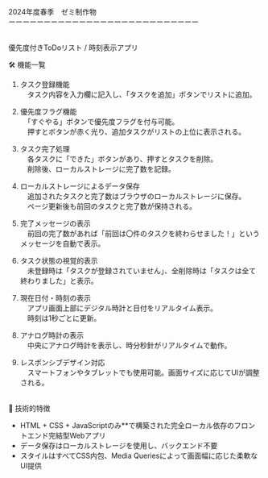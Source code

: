   2024年度春季　ゼミ制作物<br>
ーーーーーーーーーーーーーーーーーーーーーーーーーーー<br>
<br>

優先度付きToDoリスト / 時刻表示アプリ<br>

🛠️ 機能一覧<br>

1. タスク登録機能<br>
   　タスク内容を入力欄に記入し、「タスクを追加」ボタンでリストに追加。<br>

2. 優先度フラグ機能<br>
   　「すぐやる」ボタンで優先度フラグを付与可能。<br>
   　押すとボタンが赤く光り、追加タスクがリストの上位に表示される。<br>

3. タスク完了処理<br>
   　各タスクに「できた」ボタンがあり、押すとタスクを削除。<br>
   　削除後、ローカルストレージに完了数を記録。<br>

4. ローカルストレージによるデータ保存<br>
   　追加されたタスクと完了数はブラウザのローカルストレージに保存。<br>
   　ページ更新後も前回のタスクと完了数が保持される。<br>

5. 完了メッセージの表示<br>
   　前回の完了数があれば「前回は〇件のタスクを終わらせました！」というメッセージを自動で表示。<br>

6. タスク状態の視覚的表示<br>
   　未登録時は「タスクが登録されていません」、全削除時は「タスクは全て終わりました」と表示。<br>

7. 現在日付・時刻の表示<br>
   　アプリ画面上部にデジタル時計と日付をリアルタイム表示。<br>
   　時刻は1秒ごとに更新。<br>

8. アナログ時計の表示<br>
   　中央にアナログ時計を表示し、時分秒針がリアルタイムで動作。<br>

9. レスポンシブデザイン対応<br>
   　スマートフォンやタブレットでも使用可能。画面サイズに応じてUIが調整される。<br>
<br>
🔧 技術的特徴<br>

* HTML + CSS + JavaScriptのみ**で構築された完全ローカル依存のフロントエンド完結型Webアプリ<br>
* データ保存はローカルストレージを使用し、バックエンド不要<br>
* スタイルはすべてCSS内包、Media Queriesによって画面幅に応じた柔軟なUI提供<br>

